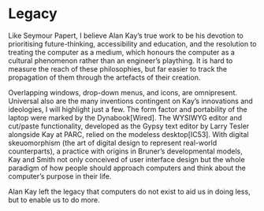 ﻿Legacy
======

Like Seymour Papert, I believe Alan Kay’s true work to be his devotion to prioritising future-thinking, accessibility and education, and the resolution to treating the computer as a medium, which honours the computer as a cultural phenomenon rather than an engineer’s plaything. It is hard to measure the reach of these philosophies, but far easier to track the propagation of them through the artefacts of their creation.

Overlapping windows, drop-down menus, and icons, are omnipresent. Universal also are the many inventions contingent on Kay’s innovations and ideologies, I will highlight just a few. The form factor and portability of the laptop were marked by the Dynabook[Wired]. The WYSIWYG editor and cut/paste functionality, developed as the Gypsy text editor by Larry Tesler alongside Kay at PARC, relied on the modeless desktop[IC53]. With digital skeuomorphism (the art of digital design to represent real-world counterparts), a practice with origins in Bruner’s developmental models, Kay and Smith not only conceived of user interface design but the whole paradigm of how people should approach computers and think about the computer’s purpose in their life.

Alan Kay left the legacy that computers do not exist to aid us in doing less, but to enable us to do more.